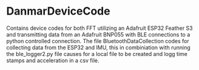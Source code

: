 # DanmarDeviceCode
Contains device codes for both FFT utilizing an Adafruit ESP32 Feather S3 and transmitting data from an Adafruit BNP055 with BLE connections to a python controlled connection.
The file BluetoothDataCollection codes for collecting data from the ESP32 and IMU, this in combiniation with running the ble_logger2.py file causes for a local file to be created and logg time stamps and acceleration in a csv file.
